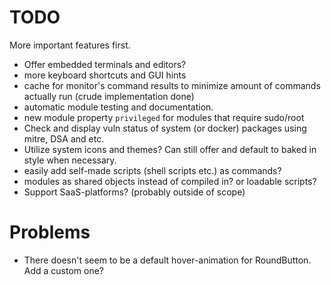 # TODO
More important features first.
- Offer embedded terminals and editors?
- more keyboard shortcuts and GUI hints
- cache for monitor's command results to minimize amount of commands actually run (crude implementation done)
- automatic module testing and documentation.
- new module property `privileged` for modules that require sudo/root
- Check and display vuln status of system (or docker) packages using mitre, DSA and etc.
- Utilize system icons and themes? Can still offer and default to baked in style when necessary.
- easily add self-made scripts (shell scripts etc.) as commands?
- modules as shared objects instead of compiled in? or loadable scripts?
- Support SaaS-platforms? (probably outside of scope)

# Problems
- There doesn't seem to be a default hover-animation for RoundButton. Add a custom one?
